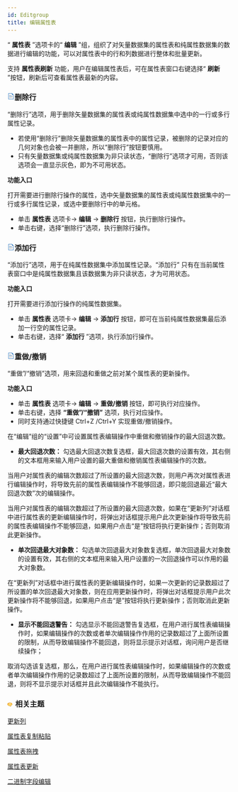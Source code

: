 ```yaml
---
id: Editgroup
title: 编辑属性表
---
```

“ **属性表** ”选项卡的“ **编辑**
”组，组织了对矢量数据集的属性表和纯属性数据集的数据进行编辑的功能，可以对属性表中的行和列数据进行整体和批量更新。

支持 **属性表刷新** 功能，用户在编辑属性表后，可在属性表窗口右键选择“ **刷新** ”按钮，刷新后可查看属性表最新的内容。

### ![](../../img/read.gif)删除行

“删除行”选项，用于删除矢量数据集的属性表或纯属性数据集中选中的一行或多行属性记录。

* 若使用“删除行”删除矢量数据集的属性表中的属性记录，被删除的记录对应的几何对象也会被一并删除，所以“删除行”按钮要慎用。
* 只有矢量数据集或纯属性数据集为非只读状态，“删除行”选项才可用，否则该选项会一直显示灰色，即为不可用状态。

**功能入口**

打开需要进行删除行操作的属性，选中矢量数据集的属性表或纯属性数据集中的一行或多行属性记录，或选中要删除行中的单元格。

* 单击 **属性表** 选项卡-> **编辑** -> **删除行** 按钮，执行删除行操作。
* 单击右键，选择“删除行”选项，执行删除行操作。

### ![](../../img/read.gif)添加行

“添加行”选项，用于在纯属性数据集中添加属性记录。“添加行” 只有在当前属性表窗口中是纯属性数据集且该数据集为非只读状态，才为可用状态。

**功能入口**

打开需要进行添加行操作的纯属性数据集。

* 单击 **属性表** 选项卡-> **编辑** -> **添加行** 按钮，即可在当前纯属性数据集最后添加一行空的属性记录。 
* 单击右键，选择“ **添加行** ”选项，执行添加行操作。

### ![](../../img/read.gif)重做/撤销

“重做”/“撤销”选项，用来回退和重做之前对某个属性表的更新操作。

**功能入口**

* 单击 **属性表** 选项卡-> **编辑** -> **重做/撤销** 按钮，即可执行对应操作。
* 单击右键，选择 **“重做”/“撤销”** 选项，执行对应操作。
* 同时支持通过快捷键 Ctrl+Z /Ctrl+Y 实现重做/撤销操作。

在“编辑”组的“设置”中可设置属性表编辑操作中重做和撤销操作的最大回退次数。

* **最大回退次数：** 勾选最大回退次数复选框，最大回退次数的设置有效，其右侧的文本框用来输入用户设置的最大重做和撤销属性表编辑操作的次数。 

当用户对属性表的编辑次数超过了所设置的最大回退次数，则用户再次对属性表进行编辑操作时，将导致先前的属性表编辑操作不能够回退，即只能回退最近“最大回退次数”次的编辑操作。

当用户对属性表的编辑次数超过了所设置的最大回退次数，如果在“更新列”对话框中进行属性表的更新编辑操作时，将弹出对话框提示用户此次更新操作将导致先前的属性表编辑操作不能够回退，如果用户点击“是”按钮将执行更新操作；否则取消此更新操作。

* **单次回退最大对象数：** 勾选单次回退最大对象数复选框，单次回退最大对象数的设置有效，其右侧的文本框用来输入用户设置的一次回退操作可以作用的最大对象数。 

在“更新列”对话框中进行属性表的更新编辑操作时，如果一次更新的记录数超过了所设置的单次回退最大对象数，则在应用更新操作时，将弹出对话框提示用户此次更新操作将不能够回退，如果用户点击“是”按钮将执行更新操作；否则取消此更新操作。

* **显示不能回退警告：** 勾选显示不能回退警告复选框，在用户进行属性表编辑操作时，如果编辑操作的次数或者单次编辑操作作用的记录数超过了上面所设置的限制，从而导致编辑操作不能回退，则将显示提示对话框，询问用户是否继续操作； 

取消勾选该复选框，那么，在用户进行属性表编辑操作时，如果编辑操作的次数或者单次编辑操作作用的记录数超过了上面所设置的限制，从而导致编辑操作不能回退，则将不显示提示对话框并且此次编辑操作不能执行。

### ![](../../img/seealso.png) 相关主题

  [更新列](UpdateButton)

  [属性表复制粘贴](CopyAndPaste)

  [属性表拖拽](DragTabular)

  [属性表更新](UpdateTabular)

  [二进制字段编辑](BinaryEdit)



